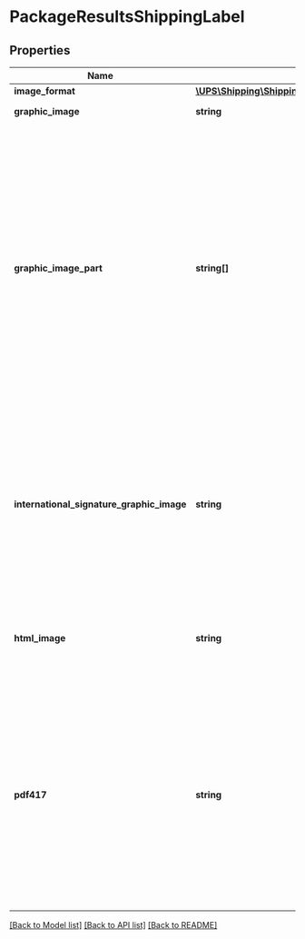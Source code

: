 # PackageResultsShippingLabel

## Properties
Name | Type | Description | Notes
------------ | ------------- | ------------- | -------------
**image_format** | [**\UPS\Shipping\Shipping\ShippingLabelImageFormat**](ShippingLabelImageFormat.md) |  | 
**graphic_image** | **string** | Base 64 encoded graphic image. | 
**graphic_image_part** | **string[]** | Base 64 encoded graphic image. Applicable only for Mail Innovations CN22 Combination Forward Label with more than 3 commodities.  **NOTE:** For versions &gt;&#x3D; v2403, this element will always be returned as an array. For requests using versions &lt; v2403, this element will be returned as an array if there is more than one object and a single object if there is only 1. | [optional] 
**international_signature_graphic_image** | **string** | Base 64 encoded graphic image of the Warsaw text and signature box. EPL2, ZPL and SPL labels. The image will be returned for non-US based shipments. One image will be given per shipment and it will be in the first PackageResults container. | [optional] 
**html_image** | **string** | Base 64 encoded html browser image rendering software. This is only returned for gif and png image formats. | [optional] 
**pdf417** | **string** | PDF-417 is a two-dimensional barcode, which can store up to about 1,800 printable ASCII characters or 1,100 binary characters per symbol. The symbol is rectangular. The image is Base 64 encoded and returned if the LabelImageFormat code is GIF. Shipment with PRL return service only. | [optional] 

[[Back to Model list]](../../README.md#documentation-for-models) [[Back to API list]](../../README.md#documentation-for-api-endpoints) [[Back to README]](../../README.md)

